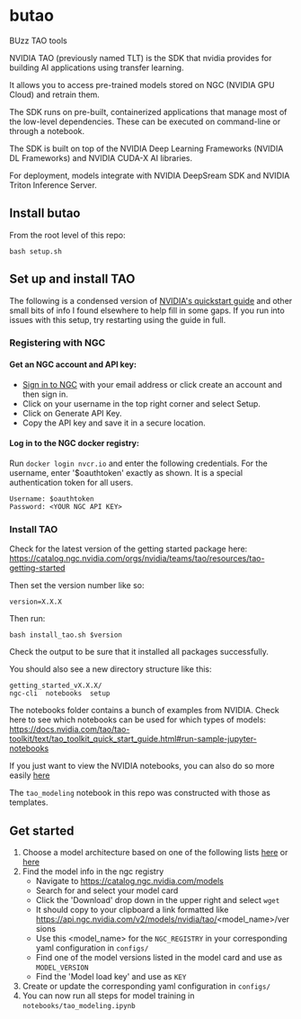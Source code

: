 # butao
BUzz TAO tools

NVIDIA TAO (previously named TLT) is the SDK that nvidia provides for building AI applications using transfer learning.

It allows you to access pre-trained models stored on NGC (NVIDIA GPU Cloud) and retrain them.

The SDK runs on pre-built, containerized applications that manage most of the low-level dependencies. These can be executed on command-line or through a notebook.

The SDK is built on top of the NVIDIA Deep Learning Frameworks (NVIDIA DL Frameworks) and NVIDIA CUDA-X AI libraries.

For deployment, models integrate with NVIDIA DeepSream SDK and NVIDIA Triton Inference Server.

## Install butao

From the root level of this repo:

```
bash setup.sh
```

## Set up and install TAO

The following is a condensed version of [NVIDIA's quickstart guide](https://docs.nvidia.com/tao/tao-toolkit/text/tao_toolkit_quick_start_guide.html) and other small bits of info I found elsewhere to help fill in some gaps. If you run into issues with this setup, try restarting using the guide in full.

### Registering with NGC
#### Get an NGC account and API key:
- [Sign in to NGC](https://ngc.nvidia.com/) with your email address or click create an account and then sign in.
- Click on your username in the top right corner and select Setup.
- Click on Generate API Key.
- Copy the API key and save it in a secure location.
#### Log in to the NGC docker registry:
Run `docker login nvcr.io` and enter the following credentials. For the username, enter '$oauthtoken' exactly as shown. It is a special authentication token for all users.
```
Username: $oauthtoken
Password: <YOUR NGC API KEY>
```

### Install TAO
Check for the latest version of the getting started package here:
https://catalog.ngc.nvidia.com/orgs/nvidia/teams/tao/resources/tao-getting-started

Then set the version number like so:
```
version=X.X.X
```

Then run:
```
bash install_tao.sh $version
```

Check the output to be sure that it installed all packages successfully.

You should also see a new directory structure like this:
```
getting_started_vX.X.X/
ngc-cli  notebooks  setup
```

The notebooks folder contains a bunch of examples from NVIDIA. Check here to see which notebooks can be used for which types of models:
https://docs.nvidia.com/tao/tao-toolkit/text/tao_toolkit_quick_start_guide.html#run-sample-jupyter-notebooks

If you just want to view the NVIDIA notebooks, you can also do so more easily [here](https://catalog.ngc.nvidia.com/orgs/nvidia/teams/tao/resources/cv_samples/files)

The `tao_modeling` notebook in this repo was constructed with those as templates.

## Get started

1. Choose a model architecture based on one of the following lists [here](https://docs.nvidia.com/tao/tao-toolkit/text/tao_toolkit_quick_start_guide.html#run-sample-jupyter-notebooks) or [here](https://docs.nvidia.com/tao/tao-toolkit/text/model_zoo/cv_models)
2. Find the model info in the ngc registry
   - Navigate to https://catalog.ngc.nvidia.com/models
   - Search for and select your model card
   - Click the 'Download' drop down in the upper right and select `wget`
   - It should copy to your clipboard a link formatted like https://api.ngc.nvidia.com/v2/models/nvidia/tao/<model_name>/versions
   - Use this <model_name> for the `NGC_REGISTRY` in your corresponding yaml configuration in `configs/`
   - Find one of the model versions listed in the model card and use as `MODEL_VERSION`
   - Find the 'Model load key' and use as `KEY`
3. Create or update the corresponding yaml configuration in `configs/`
4. You can now run all steps for model training in `notebooks/tao_modeling.ipynb`

